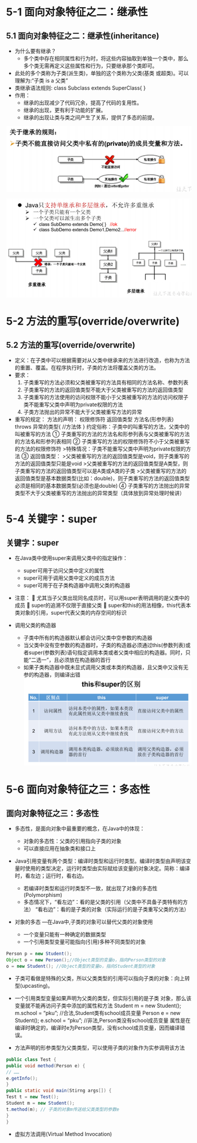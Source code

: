 # 5-1 面向对象特征之二：继承性
## 5.1 面向对象特征之二：继承性(inheritance)
* 为什么要有继承？
	* 多个类中存在相同属性和行为时，将这些内容抽取到单独一个类中，那么多个类无需再定义这些属性和行为，只要继承那个类即可。
* 此处的多个类称为子类(派生类)，单独的这个类称为父类(基类
或超类)。可以理解为:“子类 is a 父类”
* 类继承语法规则:
class Subclass extends SuperClass{ }
* 作用：
	* 继承的出现减少了代码冗余，提高了代码的复用性。
	* 继承的出现，更有利于功能的扩展。
	* 继承的出现让类与类之间产生了关系，提供了多态的前提。

![title](https://raw.githubusercontent.com/XJZ-0707/imge/master/gitnote/2019/09/17/%E7%BB%A7%E6%89%BF%E8%A7%84%E5%88%99-1568723503726.jpg)

![title](https://raw.githubusercontent.com/XJZ-0707/imge/master/gitnote/2019/09/17/%E7%BB%A7%E6%89%BF2-1568723591357.jpg)

# 5-2 方法的重写(override/overwrite)
## 5.2 方法的重写(override/overwrite)
* 定义：在子类中可以根据需要对从父类中继承来的方法进行改造，也称为方法的重置、覆盖。在程序执行时，子类的方法将覆盖父类的方法。
* 要求：
	1. 子类重写的方法必须和父类被重写的方法具有相同的方法名称、参数列表
	2. 子类重写的方法的返回值类型不能大于父类被重写的方法的返回值类型
	3. 子类重写的方法使用的访问权限不能小于父类被重写的方法的访问权限子类不能重写父类中声明为private权限的方法
	4. 子类方法抛出的异常不能大于父类被重写方法的异常
* 重写的规定：
	方法的声明： 权限修饰符  返回值类型  方法名(形参列表) throws 异常的类型{
								//方法体
		 					}
约定俗称：子类中的叫重写的方法，父类中的叫被重写的方法
		① 子类重写的方法的方法名和形参列表与父类被重写的方法的方法名和形参列表相同
		② 子类重写的方法的权限修饰符不小于父类被重写的方法的权限修饰符
		      	>特殊情况：子类不能重写父类中声明为private权限的方法
		③ 返回值类型：
		      	>父类被重写的方法的返回值类型是void，则子类重写的方法的返回值类型只能是void
		      	>父类被重写的方法的返回值类型是A类型，则子类重写的方法的返回值类型可以是A类或A类的子类
		     	>父类被重写的方法的返回值类型是基本数据类型(比如：double)，则子类重写的方法的返回值类型必须是相同的基本数据类型(必须也是double)
		④ 子类重写的方法抛出的异常类型不大于父类被重写的方法抛出的异常类型（具体放到异常处理时候讲）

# 5-4 关键字：super
## 关键字：super
* 在Java类中使用super来调用父类中的指定操作：
	* super可用于访问父类中定义的属性
	* super可用于调用父类中定义的成员方法
	* super可用于在子类构造器中调用父类的构造器

* 注意：
	 尤其当子父类出现同名成员时，可以用super表明调用的是父类中的成员
	 super的追溯不仅限于直接父类
	 super和this的用法相像，this代表本类对象的引用，super代表父类的内存空间的标识

* 调用父类的构造器
	* 子类中所有的构造器默认都会访问父类中空参数的构造器
	* 当父类中没有空参数的构造器时，子类的构造器必须通过this(参数列表)或者super(参数列表)语句指定调用本类或者父类中相应的构造器。同时，只能”二选一”，且必须放在构造器的首行
	* 如果子类构造器中既未显式调用父类或本类的构造器，且父类中又没有无参的构造器，则编译出错
![title](https://raw.githubusercontent.com/XJZ-0707/imge/master/gitnote/2019/09/18/this%E5%92%8Csuper%E7%9A%84%E5%8C%BA%E5%88%AB-1568779172933.jpg)

# 5-6 面向对象特征之三：多态性
## 面向对象特征之三：多态性
* 多态性，是面向对象中最重要的概念，在Java中的体现：
	* 对象的多态性：父类的引用指向子类的对象
	* 可以直接应用在抽象类和接口上

* Java引用变量有两个类型：编译时类型和运行时类型。编译时类型由声明该变量时使用的类型决定，运行时类型由实际赋给该变量的对象决定。简称：编译时，看左边；运行时，看右边。
	* 若编译时类型和运行时类型不一致，就出现了对象的多态性(Polymorphism)
	* 多态情况下，“看左边”：看的是父类的引用（父类中不具备子类特有的方法）
	“看右边”：看的是子类的对象（实际运行的是子类重写父类的方法）

* 对象的多态 —在Java中,子类的对象可以替代父类的对象使用
	* 一个变量只能有一种确定的数据类型
	* 一个引用类型变量可能指向(引用)多种不同类型的对象
```java
Person p = new Student();
Object o = new Person();//Object类型的变量o，指向Person类型的对象
o = new Student(); //Object类型的变量o，指向Student类型的对象
```

* 子类可看做是特殊的父类，所以父类类型的引用可以指向子类的对象：向上转型(upcasting)。

* 一个引用类型变量如果声明为父类的类型，但实际引用的是子类
对象，那么该变量就不能再访问子类中添加的属性和方法
Student m = new Student();
m.school = “pku”; //合法,Student类有school成员变量
Person e = new Student();
e.school = “pku”; //非法,Person类没有school成员变量
属性是在编译时确定的，编译时e为Person类型，没有school成员变量，因而编译错误。


* 方法声明的形参类型为父类类型，可以使用子类的对象作为实参调用该方法
```java
public class Test {
public void method(Person e) {
// ……
e.getInfo();
}
public static void main(Stirng args[]) {
Test t = new Test();
Student m = new Student();
t.method(m); // 子类的对象m传送给父类类型的参数e
}
}


```

* 虚拟方法调用(Virtual Method Invocation)
